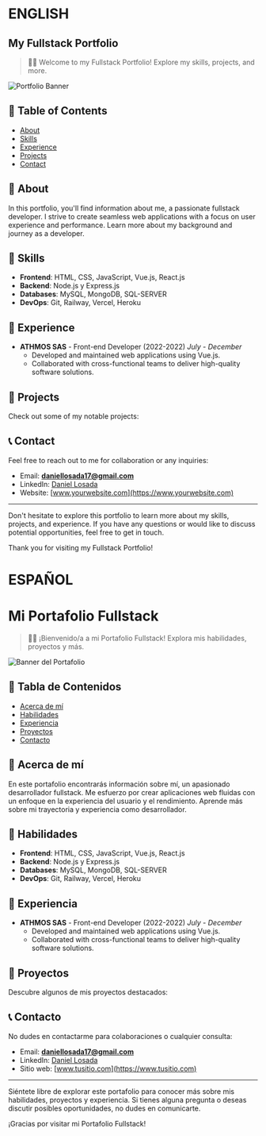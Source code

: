 # ENGLISH 

## My Fullstack Portfolio

> 👨‍💻 Welcome to my Fullstack Portfolio! Explore my skills, projects, and more.

![Portfolio Banner](https://github.com/Lomchas/Portfolio/assets/89220592/e9258bee-6505-4693-adf5-8d4d6e017686)

## 📖 Table of Contents
- [About](#about)
- [Skills](#skills)
- [Experience](#experience)
- [Projects](#projects)
- [Contact](#contact)

## 📄 About
In this portfolio, you'll find information about me, a passionate fullstack developer. I strive to create seamless web applications with a focus on user experience and performance. Learn more about my background and journey as a developer.

## 💪 Skills
- **Frontend**: HTML, CSS, JavaScript, Vue.js, React.js
- **Backend**: Node.js y Express.js 
- **Databases**: MySQL, MongoDB, SQL-SERVER
- **DevOps**: Git, Railway, Vercel, Heroku

## 🧰 Experience
- **ATHMOS SAS** - Front-end Developer (2022-2022) *July - December*
  - Developed and maintained web applications using Vue.js.
  - Collaborated with cross-functional teams to deliver high-quality software solutions.

## 🚀 Projects
Check out some of my notable projects:

<!-- 1. **Project A**
   - Description: Lorem ipsum dolor sit amet, consectetur adipiscing elit. Ut eget semper turpis.
   - Technologies: Vue.js, Node.js, MongoDB
   - Repository: [GitHub](https://github.com/username/project-a)
   - Live Demo: [Project A](https://example.com/project-a)

2. **Project B**
   - Description: Lorem ipsum dolor sit amet, consectetur adipiscing elit. Ut eget semper turpis.
   - Technologies: React, Express.js, MySQL
   - Repository: [GitHub](https://github.com/username/project-b)
   - Live Demo: [Project B](https://example.com/project-b) -->

## 📞 Contact
Feel free to reach out to me for collaboration or any inquiries:

- Email: **daniellosada17@gmail.com**
- LinkedIn: [Daniel Losada](https://www.linkedin.com/in/daniel-losada17/)
- Website: [www.yourwebsite.com](https://www.yourwebsite.com)

---

Don't hesitate to explore this portfolio to learn more about my skills, projects, and experience. If you have any questions or would like to discuss potential opportunities, feel free to get in touch.

Thank you for visiting my Fullstack Portfolio!

# ESPAÑOL

# Mi Portafolio Fullstack

> 👨‍💻 ¡Bienvenido/a a mi Portafolio Fullstack! Explora mis habilidades, proyectos y más.

![Banner del Portafolio](ruta/a/imagen-de-banner.png)

## 📖 Tabla de Contenidos
- [Acerca de mí](#acerca-de-mí)
- [Habilidades](#habilidades)
- [Experiencia](#experiencia)
- [Proyectos](#proyectos)
- [Contacto](#contacto)

## 📄 Acerca de mí
En este portafolio encontrarás información sobre mí, un apasionado desarrollador fullstack. Me esfuerzo por crear aplicaciones web fluidas con un enfoque en la experiencia del usuario y el rendimiento. Aprende más sobre mi trayectoria y experiencia como desarrollador.

## 💪 Habilidades
- **Frontend**: HTML, CSS, JavaScript, Vue.js, React.js
- **Backend**: Node.js y Express.js 
- **Databases**: MySQL, MongoDB, SQL-SERVER
- **DevOps**: Git, Railway, Vercel, Heroku

## 🧰 Experiencia
- **ATHMOS SAS** - Front-end Developer (2022-2022) *July - December*
  - Developed and maintained web applications using Vue.js.
  - Collaborated with cross-functional teams to deliver high-quality software solutions.


## 🚀 Proyectos
Descubre algunos de mis proyectos destacados:
<!-- 
1. **Proyecto A**
   - Descripción: Lorem ipsum dolor sit amet, consectetur adipiscing elit. Ut eget semper turpis.
   - Tecnologías: Vue.js, Node.js, MongoDB
   - Repositorio: [GitHub](https://github.com/usuario/proyecto-a)
   - Demo en vivo: [Proyecto A](https://ejemplo.com/proyecto-a)

2. **Proyecto B**
   - Descripción: Lorem ipsum dolor sit amet, consectetur adipiscing elit. Ut eget semper turpis.
   - Tecnologías: React, Express.js, MySQL
   - Repositorio: [GitHub](https://github.com/usuario/proyecto-b)
   - Demo en vivo: [Proyecto B](https://ejemplo.com/proyecto-b) -->

## 📞 Contacto
No dudes en contactarme para colaboraciones o cualquier consulta:

- Email: **daniellosada17@gmail.com**
- LinkedIn: [Daniel Losada](https://www.linkedin.com/in/daniel-losada17/)
- Sitio web: [www.tusitio.com](https://www.tusitio.com)

---

Siéntete libre de explorar este portafolio para conocer más sobre mis habilidades, proyectos y experiencia. Si tienes alguna pregunta o deseas discutir posibles oportunidades, no dudes en comunicarte.

¡Gracias por visitar mi Portafolio Fullstack!
